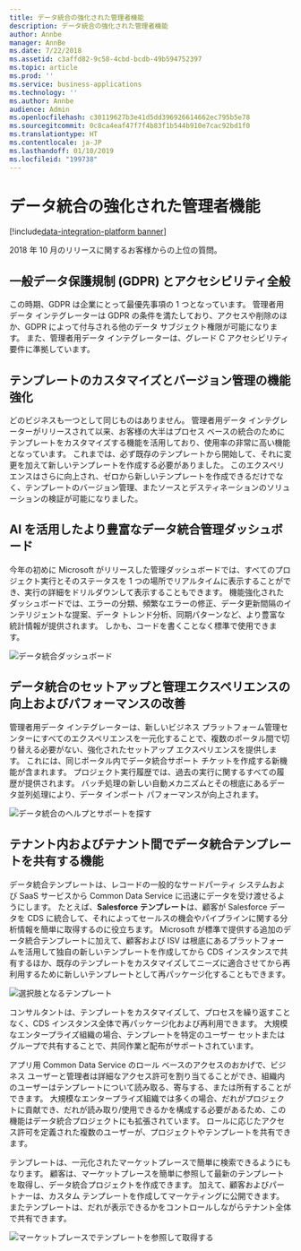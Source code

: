 ```yaml
---
title: データ統合の強化された管理者機能
description: データ統合の強化された管理者機能
author: Annbe
manager: AnnBe
ms.date: 7/22/2018
ms.assetid: c3affd82-9c58-4cbd-bcdb-49b594752397
ms.topic: article
ms.prod: ''
ms.service: business-applications
ms.technology: ''
ms.author: Annbe
audience: Admin
ms.openlocfilehash: c30119627b3e41d5dd396926614662ec795b5e78
ms.sourcegitcommit: 0c8ca4eaf47f7f4b83f1b544b910e7cac92bd1f0
ms.translationtype: HT
ms.contentlocale: ja-JP
ms.lasthandoff: 01/10/2019
ms.locfileid: "199738"
---
```

#  <a name="enhanced-administrator-capabilities-for-data-integration"></a>データ統合の強化された管理者機能

[!include[data-integration-platform banner](../includes/data-integration-platform.md)]




2018 年 10 月のリリースに関するお客様からの上位の質問。

   ## <a name="general-data-protection-regulation-gdpr-and-accessibility-general"></a>一般データ保護規制 (GDPR) とアクセシビリティ全般
   
   この時期、GDPR は企業にとって最優先事項の 1 つとなっています。 管理者用データ インテグレーターは GDPR の条件を満たしており、アクセスや削除のほか、GDPR によって付与される他のデータ サブジェクト権限が可能になります。
また、管理者用データ インテグレーターは、グレード C アクセシビリティ要件に準拠しています。

   ## <a name="improving-ability-to-customize-and-version-templates"></a>テンプレートのカスタマイズとバージョン管理の機能強化 
   
   どのビジネスも一つとして同じものはありません。 管理者用データ インテグレーターがリリースされて以来、お客様の大半はプロセス ベースの統合のためにテンプレートをカスタマイズする機能を活用しており、使用率の非常に高い機能となっています。 これまでは、必ず既存のテンプレートから開始して、それに変更を加えて新しいテンプレートを作成する必要がありました。 このエクスペリエンスはさらに向上され、ゼロから新しいテンプレートを作成できるだけでなく、テンプレートのバージョン管理、またソースとデスティネーションのソリューションの検証が可能になりました。

   ## <a name="a-richer-data-integrator-admin-dashboard-powered-by-ai"></a>AI を活用したより豊富なデータ統合管理ダッシュボード
   
   今年の初めに Microsoft がリリースした管理ダッシュボードでは、すべてのプロジェクト実行とそのステータスを 1 つの場所でリアルタイムに表示することができ、実行の詳細をドリルダウンして表示することもできます。 機能強化されたダッシュボードでは、エラーの分類、頻繁なエラーの修正、データ更新間隔のインテリジェントな提案、データ トレンド分析、同期パターンなど、より豊富な統計情報が提供されます。 しかも、コードを書くことなく標準で使用できます。

   ![](media/data-integration-capability-admins-1.png "データ統合ダッシュボード") <!-- picture -->


   ## <a name="improved-data-integration-setup-and-administration-experience-with-performance-improvements"></a>データ統合のセットアップと管理エクスペリエンスの向上およびパフォーマンスの改善
   
   管理者用データ インテグレーターは、新しいビジネス プラットフォーム管理センターにすべてのエクスペリエンスを一元化することで、複数のポータル間で切り替える必要がない、強化されたセットアップ エクスペリエンスを提供します。 これには、同じポータル内でデータ統合サポート チケットを作成する新機能が含まれます。 プロジェクト実行履歴では、過去の実行に関するすべての履歴が提供されます。 バッチ処理の新しい自動メカニズムとその根底にあるデータ並列処理により、データ インポート パフォーマンスが向上されます。

   ![](media/data-integration-capability-admins-2.png "データ統合のヘルプとサポートを探す") <!-- picture -->

<a name="templates"></a>
   ## <a name="ability-to-share-data-integration-templates-within-and-across-tenants"></a>テナント内およびテナント間でデータ統合テンプレートを共有する機能 
   
   データ統合テンプレートは、レコードの一般的なサードパーティ システムおよび SaaS サービスから Common Data Service に迅速にデータを受け渡せるようにします。 たとえば、**Salesforce テンプレート**は、顧客が Salesforce データを CDS に統合して、それによってセールスの機会やパイプラインに関する分析情報を簡単に取得するのに役立ちます。 Microsoft が標準で提供する追加のデータ統合テンプレートに加えて、顧客および ISV は根底にあるプラットフォームを活用して独自の新しいテンプレートを作成してから CDS インスタンスで共有するほか、既存のテンプレートをカスタマイズしてニーズに適合させてから再利用するために新しいテンプレートとして再パッケージ化することもできます。

   ![](media/6-1.png "選択肢となるテンプレート") <!-- picture -->


   コンサルタントは、テンプレートをカスタマイズして、プロセスを繰り返すことなく、CDS インスタンス全体で再パッケージ化および再利用できます。 大規模なエンタープライズ組織の場合、テンプレートを特定のユーザー セットまたはグループで共有することで、共同作業と配布がサポートされています。

   アプリ用 Common Data Service のロール ベースのアクセスのおかげで、ビジネス ユーザーと管理者は詳細なアクセス許可を割り当てることができ、組織内のユーザーはテンプレートについて読み取る、寄与する、または所有することができます。 大規模なエンタープライズ組織では多くの場合、だれがプロジェクトに貢献でき、だれが読み取り/使用できるかを構成する必要があるため、この機能はデータ統合プロジェクトにも拡張されています。 ロールに応じたアクセス許可を定義された複数のユーザーが、プロジェクトやテンプレートを共有できます。

   テンプレートは、一元化されたマーケットプレースで簡単に検索できるようにもなります。
顧客は、マーケットプレースを簡単に参照して最新のテンプレートを取得し、データ統合プロジェクトを作成できます。 加えて、顧客およびパートナーは、カスタム テンプレートを作成してマーケティングに公開できます。
またテンプレートは、だれが表示できるかをコントロールしながらテナント全体で共有できます。

   ![](media/6-2.png "マーケットプレースでテンプレートを参照して取得する") <!-- picture -->
